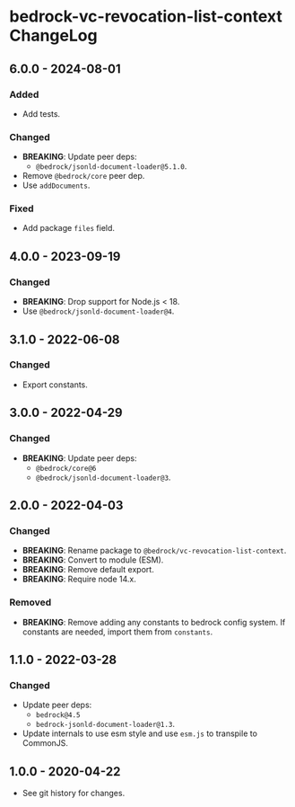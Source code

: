 # bedrock-vc-revocation-list-context ChangeLog

## 6.0.0 - 2024-08-01

### Added
- Add tests.

### Changed
- **BREAKING**: Update peer deps:
  - `@bedrock/jsonld-document-loader@5.1.0`.
- Remove `@bedrock/core` peer dep.
- Use `addDocuments`.

### Fixed
- Add package `files` field.

## 4.0.0 - 2023-09-19

### Changed
- **BREAKING**: Drop support for Node.js < 18.
- Use `@bedrock/jsonld-document-loader@4`.

## 3.1.0 - 2022-06-08

### Changed
- Export constants.

## 3.0.0 - 2022-04-29

### Changed
- **BREAKING**: Update peer deps:
  - `@bedrock/core@6`
  - `@bedrock/jsonld-document-loader@3`.

## 2.0.0 - 2022-04-03

### Changed
- **BREAKING**: Rename package to `@bedrock/vc-revocation-list-context`.
- **BREAKING**: Convert to module (ESM).
- **BREAKING**: Remove default export.
- **BREAKING**: Require node 14.x.

### Removed
- **BREAKING**: Remove adding any constants to bedrock config system. If
  constants are needed, import them from `constants`.

## 1.1.0 - 2022-03-28

### Changed
- Update peer deps:
  - `bedrock@4.5`
  - `bedrock-jsonld-document-loader@1.3`.
- Update internals to use esm style and use `esm.js` to
  transpile to CommonJS.

## 1.0.0 - 2020-04-22

- See git history for changes.
